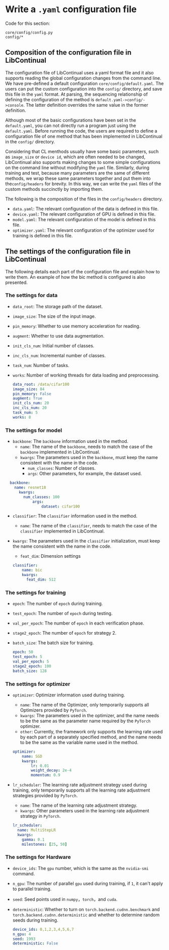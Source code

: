# Write a `.yaml` configuration file

Code for this section:
```
core/config/config.py
config/*
```

## Composition of the configuration file in LibContinual

The configuration file of  LibContinual uses a yaml format file and it also supports reading the global configuration changes from the command line. We have pre-defined a default configuration `core/config/default.yaml`. The users can put the custom configuration into the `config/` directory, and save this file in the `yaml` format. At parsing, the sequencing relationship of defining the configuration of the method is `default.yaml->config/->console`. The latter definition overrides the same value in the former definition.

Although most of the basic configurations have been set in the `default.yaml`, you can not directly run a program just using the `default.yaml`. Before running the code, the users are required to define a configuration file of one method that has been implemented in  LibContinual in the `config/` directory.

Considering that CL menthods usually have some basic parameters, such as `image_size` or `device id`, which are often needed to be changed,  LibContinual also supports making changes to some simple configurations on the command line without modifying the `yaml` file. Similarly, during training and test, because many parameters are the same of different methods, we wrap these same parameters together and put them into the`config/headers` for brevity. In this way, we can write the `yaml` files of the custom methods succinctly by importing them.

The following is the composition of the files in the `config/headers` directory.

- `data.yaml`: The relevant configuration of the data is defined in this file.
- `device.yaml`: The relevant configuration of GPU is defined in this file.
- `model.yaml`: The relevant configuration of the model is defined in this file.
- `optimizer.yaml`: The relevant configuration of the optimizer used for training is defined in this file.

## The settings of the configuration file in  LibContinual

The following details each part of the configuration file and explain how to write them. An example of how the bic method is configured is also presented.

### The settings for data

+ `data_root`: The storage path of the dataset.

+ `image_size`: The size of the input image.

+ `pin_memory`: Whether to use memory acceleration for reading.

+ `augment`: Whether to use data augmentation.

+ `init_cls_num`: Initial number of classes.

+ `inc_cls_num`: Incremental number of classes.

+ `task_num`: Number of tasks.

+ `works`: Number of working threads for data loading and preprocessing.

  ```yaml
  data_root: /data/cifar100
  image_size: 84
  pin_memory: False
  augment: True
  init_cls_num: 20
  inc_cls_num: 20
  task_num: 5
  works: 8 
  ```

### The settings for model

+ `backbone`: The `backbone` information used in the method.
  + `name`: The name of the `backbone`, needs to match the case of the `backbone` implemented in  LibContinual.
  + `kwargs`: The parameters used in the `backbone`, must keep the name consistent with the name in the code.
    + `num_classes`: Number of classes.
    + `args`: Other parameters, for example, the dataset used.
  
```yaml
  backbone:
  	name: resnet18
      kwargs:
      	num_classes: 100
        	args: 
        		dataset: cifar100
```
  
+ `classifier`: The `classifier` information used in the method.
  + `name`: The name of the `classifier`, needs to match the case of the `classifier` implemented in  LibContinual.
  
+ `kwargs`: The parameters used in the `classifier` initialization, must keep the name consistent with the name in the code.

  + `feat_dim`: Dimension settings

  ```yaml
  classifier:
      name: bic
      kwargs:
      	feat_dim: 512
  ```

### The settings for training

+ `epoch`: The number of `epoch` during training.

+ `test_epoch`: The number of `epoch` during testing.

+ `val_per_epoch`: The number of `epoch` in each verification phase.

+ `stage2_epoch`:  The number of `epoch` for strategy 2.

+ `batch_size`:  The batch size for training.

  ```yaml
  epoch: 50
  test_epoch: 5
  val_per_epoch: 5
  stage2_epoch: 100
  batch_size: 128
  ```

### The settings for optimizer

+ `optimizer`: Optimizer information used during training.

  + `name`: The name of the Optimizer, only temporarily supports all Optimizers provided by `PyTorch`.
  + `kwargs`: The parameters used in the optimizer, and the name needs to be the same as the parameter name required by the `PyTorch` optimizer.
  + `other`: Currently, the framework only supports the learning rate used by each part of a separately specified method, and the name needs to be the same as the variable name used in the method.

  ```yaml
  optimizer:
      name: SGD
      kwargs:
          lr: 0.01
          weight_decay: 2e-4
          momentum: 0.9
  ```

+ `lr_scheduler`: The learning rate adjustment strategy used during training, only temporarily supports all the learning rate adjustment strategies provided by `PyTorch`.
  + `name`: The name of the learning rate adjustment strategy.
  + `kwargs`: Other parameters used in the learning rate adjustment strategy in `PyTorch`.
  
  ```yaml
  lr_scheduler:
    name: MultiStepLR
    kwargs:
      gamma: 0.1
      milestones: [25, 50]
  ```

### The settings for Hardware

+ `device_ids`: The `gpu` number, which is the same as the `nvidia-smi` command.

+ `n_gpu`: The number of parallel `gpu` used during training, if `1`, it can't apply to parallel training.

+ `seed`: Seed points used in `numpy`，`torch`，and `cuda`.

+ `deterministic`: Whether to turn on `torch.backend.cudnn.benchmark` and `torch.backend.cudnn.deterministic` and whether to determine random seeds during training.

  ```yaml
  device_ids: 0,1,2,3,4,5,6,7
  n_gpu: 4
  seed: 1993
  deterministic: False
  ```

  
